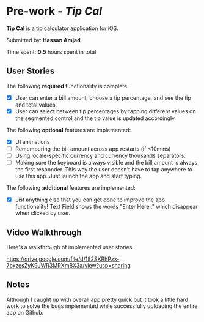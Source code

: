 
# Pre-work - *Tip Cal*

**Tip Cal** is a tip calculator application for iOS.

Submitted by: **Hassan Amjad**

Time spent: **0.5** hours spent in total

## User Stories

The following **required** functionality is complete:

* [x] User can enter a bill amount, choose a tip percentage, and see the tip and total values.
* [x] User can select between tip percentages by tapping different values on the segmented control and the tip value is updated accordingly

The following **optional** features are implemented:

* [x] UI animations
* [ ] Remembering the bill amount across app restarts (if <10mins)
* [ ] Using locale-specific currency and currency thousands separators.
* [ ] Making sure the keyboard is always visible and the bill amount is always the first responder. This way the user doesn't have to tap anywhere to use this app. Just launch the app and start typing.

The following **additional** features are implemented:

- [x] List anything else that you can get done to improve the app functionality!
Text Field shows the words "Enter Here.." which disappear when clicked by user.
## Video Walkthrough

Here's a walkthrough of implemented user stories:

https://drive.google.com/file/d/182SKRhPzx-7bxzesZyK9JWR3MRXmBX3a/view?usp=sharing



## Notes

Although I caught up with overall app pretty quick but it took a little hard work to solve the bugs implemented while successfully uploading the entire app on Github.

